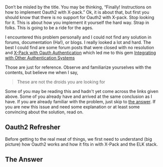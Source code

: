 Don’t be misled by the title. You may be thinking, “Finally! Instructions on how to implement Oauth2 with X-pack.” Ok, it is about that, but first you should know that there is no support for Oauth2 with X-pack. Stop looking for it. This is about how you implement it yourself the hard way. Strap in folks. This is going to be a ride for the ages.

I encountered this problem personally and I could not find any solution in forums, documentation (Ha!), or blogs. I really 
looked a lot and hard. The best I could find are some forum posts that were closed with no resolution and 
[X-Pack with Oauth Authentication](https://discuss.elastic.co/t/x-pack-with-oauth-authentication/72015/2) which led me to this
gem [Integrating with Other Authentication Systems](https://www.elastic.co/guide/en/x-pack/current/custom-realms.html)

Those are just for reference. Observe and familiarize yourselves with the contents, but believe me when I say, 
> These are not the droids you are looking for

Some of you may be reading this and hadn't yet come across the links given above. Some of you already have and arrived at the
same conclusion as I have. If you are already familiar with the problem, just skip to [the answer](#the-answer). If you are new
this issue and need some explanation or at least some convincing about the solution, read on.

## Oauth2 Refresher

Before getting to the real meat of things, we first need to understand (big picture) how Oauth2 works and how it fits in with X-Pack
and the ELK stack.

## The Answer


